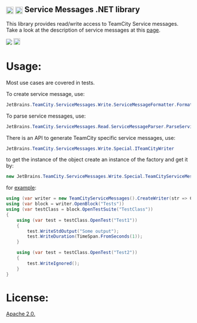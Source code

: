 ## [<img src="http://jb.gg/badges/official.svg" height="20" align="center"/>](https://confluence.jetbrains.com/display/ALL/JetBrains+on+GitHub) [<img src="https://cdn.worldvectorlogo.com/logos/teamcity.svg" height="20" align="center"/>](https://www.jetbrains.com/teamcity/) Service Messages .NET library

This library provides read/write access to TeamCity Service messages.
Take a look at the description of service messages at this [page](
http://confluence.jetbrains.net/display/TCDL/Build+Script+Interaction+with+TeamCity#BuildScriptInteractionwithTeamCity-ServiceMessages).

[<img src="http://teamcity.jetbrains.com/app/rest/builds/buildType:(id:TeamCityServiceMessages_TeamCityServiceMessages)/statusIcon"/>](http://teamcity.jetbrains.com/viewType.html?buildTypeId=TeamCityServiceMessages_TeamCityServiceMessages) [<img src="https://www.nuget.org/Content/Logos/nugetlogo.png" height="18">](https://www.nuget.org/packages/TeamCity.ServiceMessages/)

Usage:
======

Most use cases are covered in tests.

To create service message, use: 
```csharp
JetBrains.TeamCity.ServiceMessages.Write.ServiceMessageFormatter.FormatMessage
```	
To parse service messages, use: 
```csharp
JetBrains.TeamCity.ServiceMessages.Read.ServiceMessageParser.ParseServiceMessages
```
There is an API to generate TeamCity specific service messages, use: 
```csharp
JetBrains.TeamCity.ServiceMessages.Write.Special.ITeamCityWriter
```	
to get the instance of the object create an instance of the factory and get it by:
```csharp
new JetBrains.TeamCity.ServiceMessages.Write.Special.TeamCityServiceMessages().CreateWriter()
```

for [example](https://dotnetfiddle.net/4SoKKt):
```csharp
using (var writer = new TeamCityServiceMessages().CreateWriter(str => Console.WriteLine(str))
using (var block = writer.OpenBlock("Tests"))
using (var testClass = block.OpenTestSuite("TestClass"))
{
    using (var test = testClass.OpenTest("Test1"))
    {
        test.WriteStdOutput("Some output");
        test.WriteDuration(TimeSpan.FromSeconds(1));
    }

    using (var test = testClass.OpenTest("Test2"))
    {
        test.WriteIgnored();
    }
}
```

License:
========
[Apache 2.0.](https://github.com/JetBrains/TeamCity.ServiceMessages/blob/master/LICENSE.txt)
